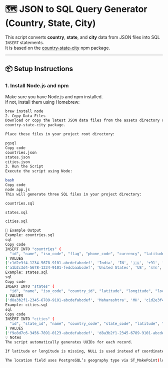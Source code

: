 # 🗺️ JSON to SQL Query Generator (Country, State, City)

This script converts **country**, **state**, and **city** data from JSON files into SQL `INSERT` statements.  
It is based on the [country-state-city](https://www.npmjs.com/package/country-state-city/v/3.0.1-beta.1) npm package.

---

## 📦 Setup Instructions

### 1. Install Node.js and npm
Make sure you have Node.js and npm installed.  
If not, install them using Homebrew:

```bash
brew install node
2. Copy Data Files
Download or copy the latest JSON data files from the assets directory of the
country-state-city package.

Place these files in your project root directory:

pgsql
Copy code
countries.json
states.json
cities.json
3. Run the Script
Execute the script using Node:

bash
Copy code
node app.js
This will generate three SQL files in your project directory:

countries.sql

states.sql

cities.sql

🧾 Example Output
Example: countries.sql
sql
Copy code
INSERT INTO "countries" (
  "id", "name", "iso_code", "flag", "phone_code", "currency", "latitude", "longitude", "location", "timezones"
) VALUES
('c1d2e3f4-1234-5678-9101-abcdefabcdef', 'India', 'IN', '🇮🇳', '+91', 'INR', 20.5937, 78.9629, ST_MakePoint(78.9629, 20.5937)::geography, '[{"zoneName":"Asia/Kolkata","gmtOffset":19800,"abbreviation":"IST"}]'),
('a1b2c3d4-5678-1234-9101-fedcbaabcdef', 'United States', 'US', '🇺🇸', '+1', 'USD', 37.0902, -95.7129, ST_MakePoint(-95.7129, 37.0902)::geography, '[{"zoneName":"America/New_York","gmtOffset":-18000,"abbreviation":"EST"}]');
Example: states.sql
sql
Copy code
INSERT INTO "states" (
  "id", "name", "iso_code", "country_id", "latitude", "longitude", "location"
) VALUES
('d8a3b2f1-2345-6789-9101-abcdefabcdef', 'Maharashtra', 'MH', 'c1d2e3f4-1234-5678-9101-abcdefabcdef', 19.7515, 75.7139, ST_MakePoint(75.7139, 19.7515)::geography);
Example: cities.sql
sql
Copy code
INSERT INTO "cities" (
  "id", "state_id", "name", "country_code", "state_code", "latitude", "longitude", "location"
) VALUES
('f9e8d7c6-3456-7891-0123-abcdefabcdef', 'd8a3b2f1-2345-6789-9101-abcdefabcdef', 'Mumbai', 'IN', 'MH', 19.076, 72.8777, ST_MakePoint(72.8777, 19.076)::geography);
💡 Notes
The script automatically generates UUIDs for each record.

If latitude or longitude is missing, NULL is used instead of coordinates.

The location field uses PostgreSQL’s geography type via ST_MakePoint(lon, lat).
